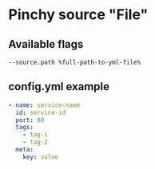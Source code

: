 # Pinchy source "File"

## Available flags

```
--source.path %full-path-to-yml-file%
```

## config.yml example

```yaml
- name: service-name
  id: service-id
  port: 80
  tags:
    - tag-1
    - tag-2
  meta:
    key: value
```
